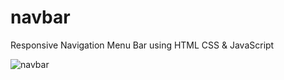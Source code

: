 # navbar
Responsive Navigation Menu Bar using HTML CSS &amp; JavaScript

![navbar](https://user-images.githubusercontent.com/83059771/177044367-82c28893-ca68-45c0-9b9f-05f35e5e6d6d.png)
